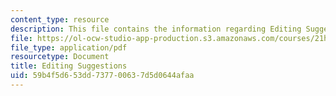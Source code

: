 ```yaml
---
content_type: resource
description: This file contains the information regarding Editing Suggestions.
file: https://ol-ocw-studio-app-production.s3.amazonaws.com/courses/21h-009-the-world-1400-present-spring-2014/59b4f5d653dd737700637d5d0644afaa_MIT21H_009S14_Edit_sugg.pdf
file_type: application/pdf
resourcetype: Document
title: Editing Suggestions
uid: 59b4f5d6-53dd-7377-0063-7d5d0644afaa
---
```

